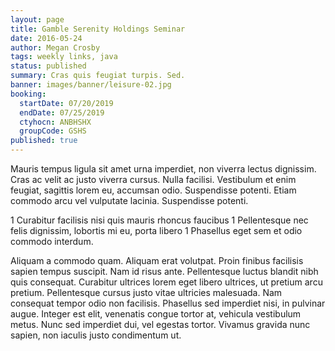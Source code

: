 ```yaml
---
layout: page
title: Gamble Serenity Holdings Seminar
date: 2016-05-24
author: Megan Crosby
tags: weekly links, java
status: published
summary: Cras quis feugiat turpis. Sed.
banner: images/banner/leisure-02.jpg
booking:
  startDate: 07/20/2019
  endDate: 07/25/2019
  ctyhocn: ANBHSHX
  groupCode: GSHS
published: true
---
```

Mauris tempus ligula sit amet urna imperdiet, non viverra lectus dignissim. Cras ac velit ac justo viverra cursus. Nulla facilisi. Vestibulum et enim feugiat, sagittis lorem eu, accumsan odio. Suspendisse potenti. Etiam commodo arcu vel vulputate lacinia. Suspendisse potenti.

1 Curabitur facilisis nisi quis mauris rhoncus faucibus
1 Pellentesque nec felis dignissim, lobortis mi eu, porta libero
1 Phasellus eget sem et odio commodo interdum.

Aliquam a commodo quam. Aliquam erat volutpat. Proin finibus facilisis sapien tempus suscipit. Nam id risus ante. Pellentesque luctus blandit nibh quis consequat. Curabitur ultrices lorem eget libero ultrices, ut pretium arcu pretium. Pellentesque cursus justo vitae ultricies malesuada. Nam consequat tempor odio non facilisis. Phasellus sed imperdiet nisi, in pulvinar augue. Integer est elit, venenatis congue tortor at, vehicula vestibulum metus. Nunc sed imperdiet dui, vel egestas tortor. Vivamus gravida nunc sapien, non iaculis justo condimentum ut.
